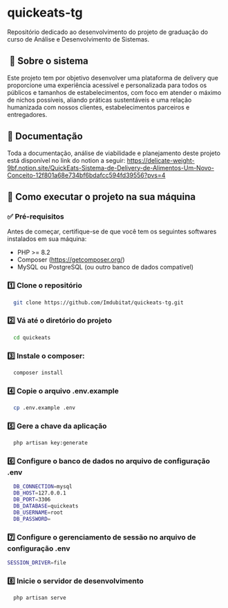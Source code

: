 # quickeats-tg
Repositório dedicado ao desenvolvimento do projeto de graduação do curso de Análise e Desenvolvimento de Sistemas.

## ‍ 📝 Sobre o sistema
Este projeto tem por objetivo desenvolver uma plataforma de delivery que proporcione uma experiência acessível e personalizada para todos os públicos e tamanhos de estabelecimentos, com foco em atender o máximo de nichos possíveis, aliando práticas sustentáveis e uma relação humanizada com nossos clientes, estabelecimentos parceiros e entregadores.

## 📒 Documentação
Toda a documentação, análise de viabilidade e planejamento deste projeto está disponível no link do notion a seguir:
https://delicate-weight-9bf.notion.site/QuickEats-Sistema-de-Delivery-de-Alimentos-Um-Novo-Conceito-12f801a68e734bf6bdafcc594fd39556?pvs=4

## 📒 Como executar o projeto na sua máquina

### ✅ Pré-requisitos
Antes de começar, certifique-se de que você tem os seguintes softwares instalados em sua máquina:

- PHP >= 8.2
- Composer (https://getcomposer.org/)
- MySQL ou PostgreSQL (ou outro banco de dados compatível)

### 1️⃣ Clone o repositório
```bash
  git clone https://github.com/Imdubitat/quickeats-tg.git
```

### 2️⃣ Vá até o diretório do projeto
```bash
  cd quickeats
```

### 3️⃣ Instale o composer:
```bash
  composer install
```

### 4️⃣ Copie o arquivo .env.example
```bash
  cp .env.example .env
```

### 5️⃣ Gere a chave da aplicação
```bash
  php artisan key:generate
```

### 6️⃣ Configure o banco de dados no arquivo de configuração .env
```bash
  DB_CONNECTION=mysql
  DB_HOST=127.0.0.1
  DB_PORT=3306
  DB_DATABASE=quickeats
  DB_USERNAME=root
  DB_PASSWORD=
```

### 7️⃣ Configure o gerenciamento de sessão no arquivo de configuração .env
```bash
SESSION_DRIVER=file
```

### 8️⃣ Inicie o servidor de desenvolvimento
```bash
  php artisan serve
```
